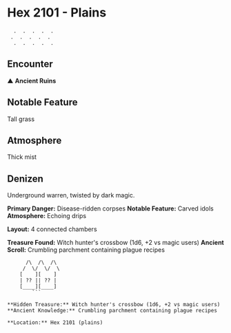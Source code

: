 # Hex 2101 - Plains
```
  .  .  .  .  .
 .  .  .  .  .
  .  .  .  .  .
```

## Encounter

▲ **Ancient Ruins**

## Notable Feature

Tall grass

## Atmosphere

Thick mist

## Denizen

Underground warren, twisted by dark magic.

**Primary Danger:** Disease-ridden corpses
**Notable Feature:** Carved idols
**Atmosphere:** Echoing drips

**Layout:** 4 connected chambers

**Treasure Found:** Witch hunter's crossbow (1d6, +2 vs magic users)
**Ancient Scroll:** Crumbling parchment containing plague recipes


```
      /\  /\  /\
     /  \/  \/  \
    [    ][    ]
    | ?? || ?? |
    [____][____]
        ```

**Hidden Treasure:** Witch hunter's crossbow (1d6, +2 vs magic users)
**Ancient Knowledge:** Crumbling parchment containing plague recipes

**Location:** Hex 2101 (plains)
